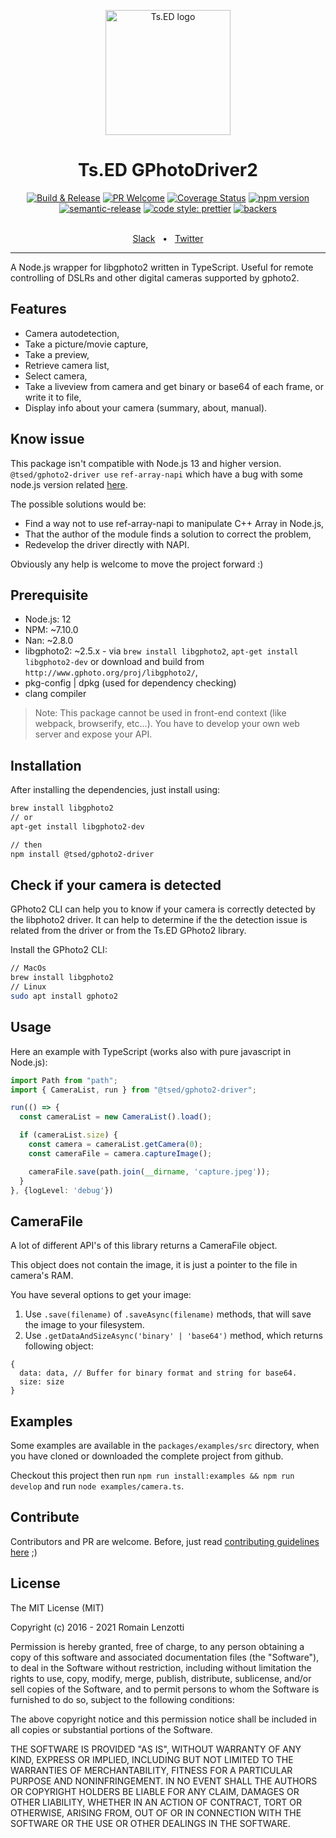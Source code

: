 <p style="text-align: center" align="center">
 <a href="https://tsed.io" target="_blank"><img src="https://tsed.io/tsed-og.png" width="200" alt="Ts.ED logo"/></a>
</p>

<div align="center">
  <h1>Ts.ED GPhotoDriver2</h1>
 
[![Build & Release](https://github.com/tsedio/ts-gphoto2-driver/actions/workflows/build.yml/badge.svg)](https://github.com/tsedio/ts-gphoto2-driver/actions/workflows/build.yml)
[![PR Welcome](https://img.shields.io/badge/PRs-welcome-brightgreen.svg)](https://github.com/tsedio/ts-gphoto2-driver/blob/master/CONTRIBUTING.md)
[![Coverage Status](https://coveralls.io/repos/github/tsedio/ts-gphoto2-driver/badge.svg?branch=production)](https://coveralls.io/github/tsedio/ts-gphoto2-driver?branch=production)
[![npm version](https://badge.fury.io/js/%40tsed%2Fgphoto2-driver.svg)](https://badge.fury.io/js/%40tsed%2Fgphoto2-driver)
[![semantic-release](https://img.shields.io/badge/%20%20%F0%9F%93%A6%F0%9F%9A%80-semantic--release-e10079.svg)](https://github.com/semantic-release/semantic-release)
[![code style: prettier](https://img.shields.io/badge/code_style-prettier-ff69b4.svg?style=flat-square)](https://github.com/prettier/prettier)
[![backers](https://opencollective.com/tsed/tiers/badge.svg)](https://opencollective.com/tsed)


  <br />
<div align="center">
  <a href="https://api.tsed.io/rest/slack/tsedio/tsed">Slack</a>
  <span>&nbsp;&nbsp;•&nbsp;&nbsp;</span>
  <a href="https://twitter.com/TsED_io">Twitter</a>
</div>
  <hr />
</div>

A Node.js wrapper for libgphoto2 written in TypeScript. Useful for remote controlling of DSLRs and other digital cameras supported by gphoto2.

## Features

- Camera autodetection,
- Take a picture/movie capture,
- Take a preview,
- Retrieve camera list,
- Select camera,
- Take a liveview from camera and get binary or base64 of each frame, or write it to file,
- Display info about your camera (summary, about, manual).

## Know issue

This package isn't compatible with Node.js 13 and higher version. `@tsed/gphoto2-driver use` `ref-array-napi` which have a
bug with some node.js version related [here](https://github.com/node-ffi-napi/ref-napi/issues/47).

The possible solutions would be:

- Find a way not to use ref-array-napi to manipulate C++ Array in Node.js,
- That the author of the module finds a solution to correct the problem,
- Redevelop the driver directly with NAPI.

Obviously any help is welcome to move the project forward :)

## Prerequisite

 - Node.js: 12
 - NPM: ~7.10.0
 - Nan: ~2.8.0
 - libgphoto2: ~2.5.x - via `brew install libgphoto2`, `apt-get install libgphoto2-dev` or download and build from `http://www.gphoto.org/proj/libgphoto2/`,
 - pkg-config | dpkg (used for dependency checking)
 - clang compiler

> Note: This package cannot be used in front-end context (like webpack, browserify, etc...). You have to develop your own web server and expose your API.

## Installation

After installing the dependencies, just install using:

```bash
brew install libgphoto2
// or
apt-get install libgphoto2-dev

// then
npm install @tsed/gphoto2-driver
```

## Check if your camera is detected

GPhoto2 CLI can help you to know if your camera is correctly detected by the libphoto2 driver. It can help to determine if the
the detection issue is related from the driver or from the Ts.ED GPhoto2 library.

Install the GPhoto2 CLI:

```bash
// MacOs
brew install libgphoto2
// Linux
sudo apt install gphoto2
````

## Usage

Here an example with TypeScript (works also with pure javascript in Node.js):

```typescript
import Path from "path";
import { CameraList, run } from "@tsed/gphoto2-driver";

run(() => {
  const cameraList = new CameraList().load();

  if (cameraList.size) {
    const camera = cameraList.getCamera(0);
    const cameraFile = camera.captureImage();

    cameraFile.save(path.join(__dirname, 'capture.jpeg'));
  }
}, {logLevel: 'debug'})
```

## CameraFile

A lot of different API's of this library returns a CameraFile object.

This object does not contain the image, it is just a pointer to the file in camera's RAM.

You have several options to get your image:

1) Use `.save(filename)` of `.saveAsync(filename)` methods, that will save the image to your filesystem.
2) Use `.getDataAndSizeAsync('binary' | 'base64')` method, which returns following object:

```
{
  data: data, // Buffer for binary format and string for base64.
  size: size
}
```

## Examples

Some examples are available in the `packages/examples/src` directory, when you have cloned or downloaded the complete project from github.

Checkout this project then run `npm run install:examples && npm run develop` and run `node examples/camera.ts`.

## Contribute

Contributors and PR are welcome. Before, just read [contributing guidelines here](./CONTRIBUTING.md) ;)

## License

The MIT License (MIT)

Copyright (c) 2016 - 2021 Romain Lenzotti

Permission is hereby granted, free of charge, to any person obtaining a copy of this software and associated documentation files (the "Software"), to deal in the Software without restriction, including without limitation the rights to use, copy, modify, merge, publish, distribute, sublicense, and/or sell copies of the Software, and to permit persons to whom the Software is furnished to do so, subject to the following conditions:

The above copyright notice and this permission notice shall be included in all copies or substantial portions of the Software.

THE SOFTWARE IS PROVIDED "AS IS", WITHOUT WARRANTY OF ANY KIND, EXPRESS OR IMPLIED, INCLUDING BUT NOT LIMITED TO THE WARRANTIES OF MERCHANTABILITY, FITNESS FOR A PARTICULAR PURPOSE AND NONINFRINGEMENT. IN NO EVENT SHALL THE AUTHORS OR COPYRIGHT HOLDERS BE LIABLE FOR ANY CLAIM, DAMAGES OR OTHER LIABILITY, WHETHER IN AN ACTION OF CONTRACT, TORT OR OTHERWISE, ARISING FROM, OUT OF OR IN CONNECTION WITH THE SOFTWARE OR THE USE OR OTHER DEALINGS IN THE SOFTWARE.
